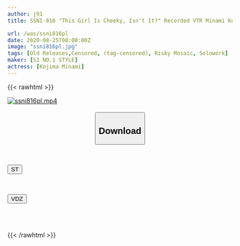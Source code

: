 ```yaml
---
author: j91
title: SSNI-816 "This Girl Is Cheeky, Isn't It?" Recorded VTR Minami Kojima Who Became A Celebrity Minami At A Class Reunion

url: /was/ssni816pl
date: 2020-08-25T08:00:00Z
image: "ssni816pl.jpg"
tags: [Old Releases,Censored, (tag-censored), Risky Mosaic, Solowork]
maker: [S1 NO.1 STYLE]
actress: [Kojima Minami]
---
```



{{< rawhtml >}}

<div class="video" data-videoid="qaqYyx4Lw0CzJQa">
    <a href="javascript:;">
        <img src="/was/ssni816pl/ssni816pl.jpg" width="WIDTH" height="HEIGHT" alt="ssni816pl.mp4" loading="lazy">
    </a>
</div>

<script type="text/javascript" src="https://j91.asia/asset/on-demand-st.js"></script>

<br>
  <link rel="stylesheet" href="https://j91.asia/asset/bs5.css">
  
  <center>
  <button class="btn btn-primary" type="button" data-bs-toggle="collapse" data-bs-target=".multi-collapse" aria-expanded="false" aria-controls="multiCollapseExample1 multiCollapseExample2"><h2>Download</h2></button></center>
</p>
<div class="row">
  <div class="col">
    <div class="collapse multi-collapse" id="multiCollapseExample1">
      <div class="card card-body">
	      	      <br>
<div class="buttons">  
<p><a href="https://streamtape.to/v/qaqYyx4Lw0CzJQa" target="_blank"><button class="btn-hover color-3"><i class="fa fa-download"></i> ST</button></a></p></div>
    </div>
  </div>
</div>
  <div class="col">
    <div class="collapse multi-collapse" id="multiCollapseExample2">
      <div class="card card-body">
	      <br>
<div class="buttons">
<p><a href="https://vidoza.net/fsj6a7jrawsr" target="_blank"><button class="btn-hover color-1"><i class="fa fa-download"></i> VDZ</button></a></p></div>
<br><br>
      </div>
    </div>
  </div>
</div>

{{< /rawhtml >}}